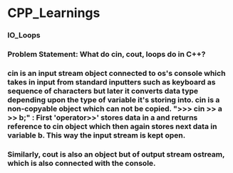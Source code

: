 # CPP_Learnings

### IO_Loops

### Problem Statement: What do cin, cout, loops do in C++?

### cin is an input stream object connected to os's console which takes in input from standard inputters such as keyboard as sequence of characters but later it converts data type depending upon the type of variable it's storing into. cin is a non-copyable object which can not be copied. ">>> cin >> a >> b;" :  First 'operator>>' stores data in a and returns reference to cin object which then again stores next data in variable b. This way the input stream is kept open.

### Similarly, cout is also an object but of output stream ostream, which is also connected with the console.